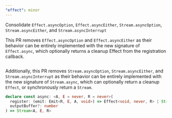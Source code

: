 ```yaml
---
"effect": minor
---
```


Consolidate `Effect.asyncOption`, `Effect.asyncEither`, `Stream.asyncOption`, `Stream.asyncEither`, and `Stream.asyncInterrupt`

This PR removes `Effect.asyncOption` and `Effect.asyncEither` as their behavior can be entirely implemented with the new signature of `Effect.async`, which optionally returns a cleanup Effect from the registration callback.

```ts

```

Additionally, this PR removes `Stream.asyncOption`, `Stream.asyncEither`, and `Stream.asyncInterrupt` as their behavior can be entirely implemented with the new signature of `Stream.async`, which can optionally return a cleanup `Effect`, or synchronously return a `Stream`.

```ts
declare const async: <A, E = never, R = never>(
  register: (emit: Emit<R, E, A, void>) => Effect<void, never, R> | Stream<A, E, R> | void,
  outputBuffer?: number
) => Stream<A, E, R>
```
